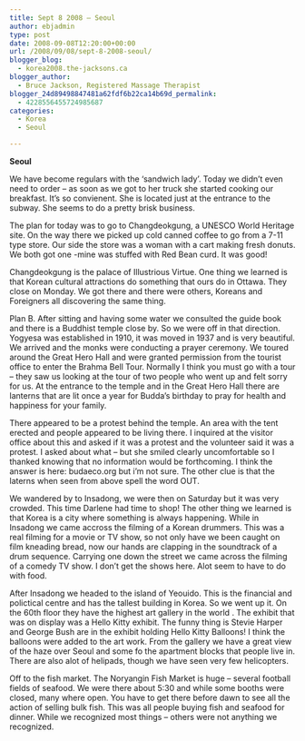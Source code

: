 ```yaml
---
title: Sept 8 2008 – Seoul
author: ebjadmin
type: post
date: 2008-09-08T12:20:00+00:00
url: /2008/09/08/sept-8-2008-seoul/
blogger_blog:
  - korea2008.the-jacksons.ca
blogger_author:
  - Bruce Jackson, Registered Massage Therapist
blogger_24d89498847481a62fdf6b22ca14b69d_permalink:
  - 4228556455724985687
categories:
  - Korea
  - Seoul

---
```

[<img src="http://the-jacksons.ca/wp-content/uploads/2010/09/img_0448.jpg?w=300" alt="" border="0" />][1]<span style="font-weight:bold">Seoul</span>

We have become regulars with the &#8216;sandwich lady&#8217;. Today we didn&#8217;t even need to order – as soon as we got to her truck she started cooking our breakfast. It&#8217;s so convienent. She is located just at the entrance to the subway. She seems to do a pretty brisk business. 

The plan for today was to go to Changdeokgung, a UNESCO World Heritage site. On the way there we picked up cold canned coffee to go from a 7-11 type store. Our side the store was a woman with a cart making fresh donuts. We both got one -mine was stuffed with Red Bean curd. It was good!

Changdeokgung is the palace of Illustrious Virtue. One thing we learned is that Korean cultural attractions do something that ours do in Ottawa. They close on Monday. We got there and there were others, Koreans and Foreigners all discovering the same thing. 

[<img src="http://the-jacksons.ca/wp-content/uploads/2010/09/img_0455.jpg?w=300" alt="" border="0" />][2]Plan B. After sitting and having some water we consulted the guide book and there is a Buddhist temple close by. So we were off in that direction. Yogyesa was established in 1910, it was moved in 1937 and is very beautiful. We arrived and the monks were conducting a prayer ceremony. We toured around the Great Hero Hall and were granted permission from the tourist office to enter the Brahma Bell Tour. Normally I think you must go with a tour – they saw us looking at the tour of two people who went up and felt sorry for us. At the entrance to the temple and in the Great Hero Hall there are lanterns that are lit once a year for Budda&#8217;s birthday to pray for health and happiness for your family. 

[<img src="http://the-jacksons.ca/wp-content/uploads/2010/09/img_0475.jpg?w=300" alt="" border="0" />][3]There appeared to be a protest behind the temple. An area with the tent erected and people appeared to be living there. I inquired at the visitor office about this and asked if it was a protest and the volunteer said it was a protest. I asked about what – but she smiled clearly uncomfortable so I thanked knowing that no information would be forthcoming. I think the answer is here: budaeco.org but i&#8217;m not sure. The other clue is that the laterns when seen from above spell the word OUT.

[<img src="http://the-jacksons.ca/wp-content/uploads/2010/09/img_0487.jpg?w=300" alt="" border="0" />][4]  
We wandered by to Insadong, we were then on Saturday but it was very crowded. This time Darlene had time to shop! The other thing we learned is that Korea is a city where something is always happening. While in Insadong we came accross the filming of a Korean drummers. This was a real filming for a movie or TV show, so not only have we been caught on film kneading bread, now our hands are clapping in the soundtrack of a drum sequence. Carrying one down the street we came across the filming of a comedy TV show. I don&#8217;t get the shows here. Alot seem to have to do with food.

[<img src="http://the-jacksons.ca/wp-content/uploads/2010/09/img_0515.jpg?w=300" alt="" border="0" />][5]  
After Insadong we headed to the island of Yeouido. This is the financial and polictical centre and has the tallest building in Korea. So we went up it. On the 60th floor they have the highest art gallery in the world . The exhibit that was on display was a Hello Kitty exhibit. The funny thing is Stevie Harper and George Bush are in the exhibit holding Hello Kitty Balloons! I think the balloons were added to the art work. From the gallery we have a great view of the haze over Seoul and some fo the apartment blocks that people live in. There are also alot of helipads, though we have seen very few helicopters.

Off to the fish market. The Noryangin Fish Market is huge – several football fields of seafood. We were there about 5:30 and while some booths were closed, many where open. You have to get there before dawn to see all the action of selling bulk fish. This was all people buying fish and seafood for dinner. While we recognized most things – others were not anything we recognized.  
[<img src="http://the-jacksons.ca/wp-content/uploads/2010/09/img_0525.jpg?w=300" alt="" border="0" />][6]  
[<img src="http://ebj75.files.wordpress.com/2008/09/img_0528.jpg?w=300" alt="" border="0" />][7]  
[<img src="http://the-jacksons.ca/wp-content/uploads/2010/09/img_0529.jpg?w=300" alt="" border="0" />][8]

 [1]: http://the-jacksons.ca/wp-content/uploads/2010/09/img_0448.jpg
 [2]: http://the-jacksons.ca/wp-content/uploads/2010/09/img_0455.jpg
 [3]: http://the-jacksons.ca/wp-content/uploads/2010/09/img_0475.jpg
 [4]: http://the-jacksons.ca/wp-content/uploads/2010/09/img_0487.jpg
 [5]: http://the-jacksons.ca/wp-content/uploads/2010/09/img_0515.jpg
 [6]: http://the-jacksons.ca/wp-content/uploads/2010/09/img_0525.jpg
 [7]: http://ebj75.files.wordpress.com/2008/09/img_0528.jpg
 [8]: http://the-jacksons.ca/wp-content/uploads/2010/09/img_0529.jpg